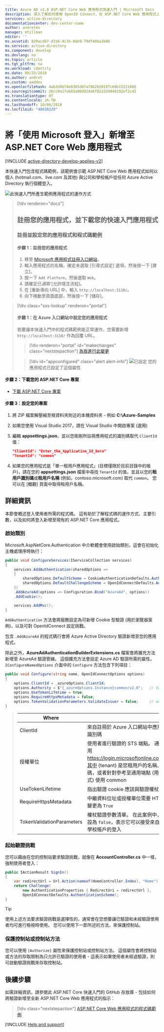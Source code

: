 ```yaml
---
title: Azure AD v2.0 ASP.NET Core Web 應用程式快速入門 | Microsoft Docs
description: 深入了解如何使用 OpenID Connect，在 ASP.NET Core Web 應用程式上實作 Microsoft 登入
services: active-directory
documentationcenter: dev-center-name
author: andretms
manager: mtillman
editor: ''
ms.assetid: 820acdb7-d316-4c3b-8de9-79df48ba3b06
ms.service: active-directory
ms.component: develop
ms.devlang: na
ms.topic: article
ms.tgt_pltfrm: na
ms.workload: identity
ms.date: 09/25/2018
ms.author: andret
ms.custom: aaddev
ms.openlocfilehash: 4ab3d0b74e8305d67af862020197c69b15221086
ms.sourcegitcommit: 26cc9a1feb03a00d92da6f022d34940192ef2c42
ms.translationtype: HT
ms.contentlocale: zh-TW
ms.lasthandoff: 10/06/2018
ms.locfileid: "48830220"
---
```

# <a name="add-sign-in-with-microsoft-to-an-aspnet-core-web-app"></a>將「使用 Microsoft 登入」新增至 ASP.NET Core Web 應用程式

[!INCLUDE [active-directory-develop-applies-v2](../../../includes/active-directory-develop-applies-v2.md)]

本快速入門包含程式碼範例，該範例會示範 ASP.NET Core Web 應用程式如何以個人 (hotmail.com、live.com 及其他) 與公司和學校帳戶從任何 Azure Active Directory 執行個體登入。

![此快速入門所產生範例應用程式的運作方式](media/quickstart-v2-aspnet-core-webapp/aspnetcorewebapp-intro.png)


> [!div renderon="docs"]
> ## <a name="register-your-application-and-download-your-quickstart-app"></a>註冊您的應用程式，並下載您的快速入門應用程式
>
> ### <a name="register-and-configure-your-application-and-code-sample"></a>註冊並設定您的應用程式和程式碼範例
> #### <a name="step-1-register-your-application"></a>步驟 1：註冊您的應用程式
> 
> 1. 移至 [Microsoft 應用程式註冊入口網站](https://apps.dev.microsoft.com/portal/register-app)。
> 1. 輸入應用程式的名稱，確定未選取 [引導式設定] 選項，然後按一下 [建立]。
> 1. 按一下 `Add Platform`，然後選取 `Web`。
> 1. 請確定已*選取* [允許隱含流程]。
> 1. 在 [重新導向 URL] 中，輸入 `http://localhost:3110/`。
> 1. 向下捲動至頁面底部，然後按一下 [儲存]。

> [!div class="sxs-lookup" renderon="portal"]
> #### <a name="step-1-configure-your-application-in-azure-portal"></a>步驟 1：在 Azure 入口網站中設定您的應用程式
> 若要讓本快速入門中的程式碼範例能正常運作，您需要新增 `http://localhost:3110/` 作為回覆 URL。
> > [!div renderon="portal" id="makechanges" class="nextstepaction"]
> > [為我進行此變更]()
>
> > [!div id="appconfigured" class="alert alert-info"]
> > ![已設定](media/quickstart-v2-aspnet-core-webapp/green-check.png) 您的應用程式已設定了這個屬性

#### <a name="step-2-download-your-aspnet-core-project"></a>步驟 2：下載您的 ASP.NET Core 專案

- [下載 ASP.NET Core 專案](https://github.com/Azure-Samples/active-directory-aspnetcore-webapp-openidconnect-v2/archive/master.zip)

#### <a name="step-3-configure-your-project"></a>步驟 3：設定您的專案

1. 將 ZIP 檔案解壓縮至根資料夾附近的本機資料夾 - 例如 **C:\Azure-Samples**
1. 如果您使用 Visual Studio 2017，請在 Visual Studio 中開啟專案 (選用)
1. 編輯 **appsettings.json**，並以您剛剛所註冊應用程式的識別碼取代 `ClientId` 值：

    ```json
    "ClientId": "Enter_the_Application_Id_here"
    "TenantId": "common"
    ```
1. 如果您的應用程式是「單一租用戶應用程式」(目標僅限於目前目錄中的帳戶)，請在您的 **appsettings.json** 檔案中尋找 `TenantId` 的值，並且以您的**租用戶識別碼**或**租用戶名稱** (例如，contoso.microsoft.com) 取代 `common`。 您可以在 [概觀] 頁面中取得租用戶名稱。

## <a name="more-information"></a>詳細資訊

本節會概述登入使用者所需的程式碼。 這有助於了解程式碼的運作方式、主要引數，以及如何將登入新增至現有的 ASP.NET Core 應用程式。

### <a name="startup-class"></a>啟始類別

Microsoft.AspNetCore.Authentication 中介軟體會使用啟始類別，這會在初始化主機處理序時執行：

```csharp
public void ConfigureServices(IServiceCollection services)
{
    services.AddAuthentication(sharedOptions =>
    {
        sharedOptions.DefaultScheme = CookieAuthenticationDefaults.AuthenticationScheme;
        sharedOptions.DefaultChallengeScheme = OpenIdConnectDefaults.AuthenticationScheme;
    })
    .AddAzureAd(options => Configuration.Bind("AzureAd", options))
    .AddCookie();

    services.AddMvc();
}
```

`AddAuthentication` 方法會將服務設定為可新增 Cookie 型驗證 (用於瀏覽器案例)，以及可對 OpenIdConnect 設定挑戰。 

包含 `.AddAzureAd` 的程式碼行會將 Azure Active Directory 驗證新增至您的應用程式。

除此之外，**AzureAdAuthenticationBuilderExtensions.cs** 檔案會將擴充方法新增至 AzureAd 驗證管線。 這個擴充方法會設定 Azure AD 驗證所需的屬性。 `IConfigureNamedOptions` 介面中的 `Configure` 方法包含下列項目：

```csharp
public void Configure(string name, OpenIdConnectOptions options)
{
    options.ClientId = _azureOptions.ClientId;
    options.Authority = $"{_azureOptions.Instance}common/v2.0";   // V2 specific
    options.UseTokenLifetime = true;
    options.RequireHttpsMetadata = false;
    options.TokenValidationParameters.ValidateIssuer = false;     // accept several tenants (here simplified)
}
```
> |Where  |  |
> |---------|---------|
> |ClientId     |來自註冊於 Azure 入口網站中應用程式的應用程式識別碼|
> |授權單位 | 使用者進行驗證的 STS 端點。 通常針對公用雲端使用 https://login.microsoftonline.com/{tenant}/v2.0，其中 {tenant} 是您租用戶的名稱、您的租用戶識別碼，或者針對參考至通用端點 (用於多租用戶應用程式) 使用 common|
> |UseTokenLifetime |指出驗證 cookie 應該與驗證權杖的 cookie 相符|
> |RequireHttpsMetadata     |中繼資料位址或授權單位需要 HTTPS。 建議將此值變更為 `True`|
> |TokenValidationParameters     | 權杖驗證參數清單。 在此案例中，`ValidateIssuer` 設為 `false`，表示它可以接受來自任何個人或公司或學校帳戶的登入|

### <a name="initiate-an-authentication-challenge"></a>起始驗證挑戰

您可以藉由在您的控制站要求驗證挑戰，就像在 **AccountController.cs** 中一樣，強制使用者登入：

```csharp
public IActionResult SignIn()
{
    var redirectUrl = Url.Action(nameof(HomeController.Index), "Home");
    return Challenge(
        new AuthenticationProperties { RedirectUri = redirectUrl },
        OpenIdConnectDefaults.AuthenticationScheme);
}
```

> [!TIP]
> 使用上述方法要求驗證挑戰是選擇性的，通常會在您想要讓已驗證和未經驗證使用者均可進行檢視時使用。 您可以使用下一節所述的方法，來保護控制站。

### <a name="protect-a-controller-or-a-controllers-method"></a>保護控制站或控制站方法

您可以使用 `[Authorize]` 屬性來保護控制站或控制站方法。 這個屬性會將控制站或方法的存取限制為只允許已驗證的使用者 - 這表示如果使用者未經過驗證，則可啟動驗證挑戰來存取控制站。

## <a name="next-steps"></a>後續步驟

如需詳細資訊，請參閱此 ASP.NET Core 快速入門的 GitHub 存放庫 - 包括如何將驗證新增至全新 ASP.NET Core Web 應用程式的指示：

> [!div class="nextstepaction"]
> [ASP.NET Core Web 應用程式的程式碼範例](https://github.com/Azure-Samples/active-directory-aspnetcore-webapp-openidconnect-v2/)

[!INCLUDE [Help and support](../../../includes/active-directory-develop-help-support-include.md)]